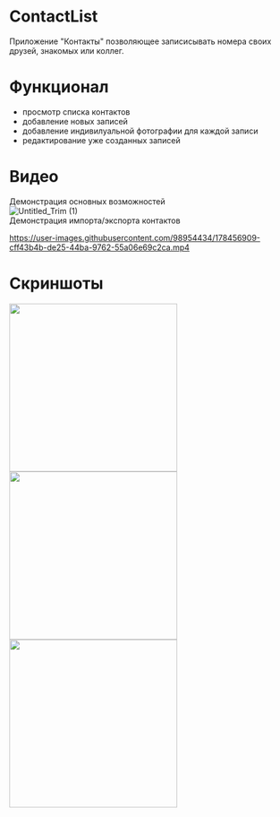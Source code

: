 # ContactList
Приложение "Контакты" позволяющее записисывать номера своих друзей, знакомых или коллег.
# Функционал
 - просмотр списка контактов
 - добавление новых записей
 - добавление индивилуальной фотографии для каждой записи
 - редактирование уже созданных записей
# Видео
 Демонстрация основных возможностей<br>
 ![Untitled_Trim (1)](https://user-images.githubusercontent.com/98954434/177631525-64bebcc5-1283-46fa-9987-5c716f0ed55f.gif)
 <br>Демонстрация импорта/экспорта контактов<br>
 
 https://user-images.githubusercontent.com/98954434/178456909-cff43b4b-de25-44ba-9762-55a06e69c2ca.mp4
 
# Скриншоты
<img src="https://user-images.githubusercontent.com/98954434/176453059-48c631ff-9b42-43f4-9454-558cddab3d6e.png" width="300">
<img src="https://user-images.githubusercontent.com/98954434/176454674-847da7b8-f092-4767-bea4-f67be833752a.png" width="300">
<img src="https://user-images.githubusercontent.com/98954434/176454760-fefb1522-c8fb-443a-b8e4-d338cf6afe0a.png" width="300">
